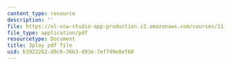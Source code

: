 ```yaml
---
content_type: resource
description: ''
file: https://ol-ocw-studio-app-production.s3.amazonaws.com/courses/11-384-malaysia-sustainable-cities-practicum-spring-2018/b3922262d9c636b3d93e7ef7d9e8ef60_0oXquNdvAnk.pdf
file_type: application/pdf
resourcetype: Document
title: 3play pdf file
uid: b3922262-d9c6-36b3-d93e-7ef7d9e8ef60
---
```

